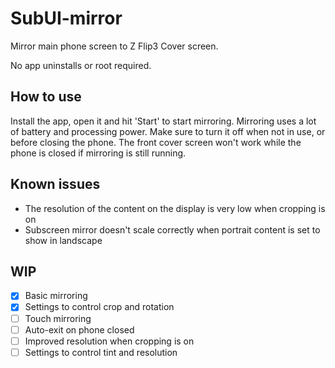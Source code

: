 # SubUI-mirror
Mirror main phone screen to Z Flip3 Cover screen.

No app uninstalls or root required.

## How to use
Install the app, open it and hit 'Start' to start mirroring. 
Mirroring uses a lot of battery and processing power. 
Make sure to turn it off when not in use, or before closing the phone.
The front cover screen won't work while the phone is closed if mirroring is still running.

## Known issues
- The resolution of the content on the display is very low when cropping is on
- Subscreen mirror doesn't scale correctly when portrait content is set to show in landscape

## WIP
- [x] Basic mirroring
- [x] Settings to control crop and rotation
- [ ] Touch mirroring
- [ ] Auto-exit on phone closed
- [ ] Improved resolution when cropping is on
- [ ] Settings to control tint and resolution
